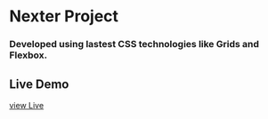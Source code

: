 # Nexter Project
### Developed using lastest CSS technologies like Grids and Flexbox.

## Live Demo

[view Live](https://nexterjs.netlify.app/)
